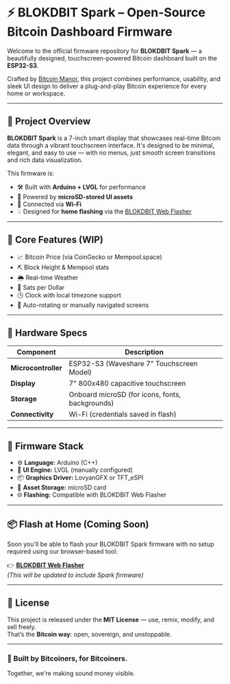 # ⚡ BLOKDBIT Spark – Open-Source Bitcoin Dashboard Firmware

Welcome to the official firmware repository for **BLOKDBIT Spark** — a beautifully designed, touchscreen-powered Bitcoin dashboard built on the **ESP32-S3**.

Crafted by [Bitcoin Manor](https://github.com/BitcoinManor), this project combines performance, usability, and sleek UI design to deliver a plug-and-play Bitcoin experience for every home or workspace.

---

## 🧠 Project Overview

**BLOKDBIT Spark** is a 7-inch smart display that showcases real-time Bitcoin data through a vibrant touchscreen interface. It's designed to be minimal, elegant, and easy to use — with no menus, just smooth screen transitions and rich data visualization.

This firmware is:
- 🛠️ Built with **Arduino + LVGL** for performance
- 🎨 Powered by **microSD-stored UI assets**
- 📡 Connected via **Wi-Fi**
- 💡 Designed for **home flashing** via the [BLOKDBIT Web Flasher](https://bitcoinmanor.github.io/BlokdBit-Matrix/)

---

## 🚀 Core Features (WIP)

- 📈 Bitcoin Price (via CoinGecko or Mempool.space)
- ⛏️ Block Height & Mempool stats
- 🌦️ Real-time Weather
- 💸 Sats per Dollar
- 🕒 Clock with local timezone support
- 🔁 Auto-rotating or manually navigated screens

---

## 🔧 Hardware Specs

| Component | Description |
|----------|-------------|
| **Microcontroller** | ESP32-S3 (Waveshare 7" Touchscreen Model) |
| **Display** | 7" 800x480 capacitive touchscreen |
| **Storage** | Onboard microSD (for icons, fonts, backgrounds) |
| **Connectivity** | Wi-Fi (credentials saved in flash) |

---

## 🧰 Firmware Stack

- ⚙️ **Language:** Arduino (C++)
- 🎨 **UI Engine:** LVGL (manually configured)
- 📦 **Graphics Driver:** LovyanGFX or TFT_eSPI
- 💾 **Asset Storage:** microSD card
- 🌐 **Flashing:** Compatible with BLOKDBIT Web Flasher

---

## 📦 Flash at Home (Coming Soon)

Soon you'll be able to flash your BLOKDBIT Spark firmware with no setup required using our browser-based tool:

👉 **[BLOKDBIT Web Flasher](https://bitcoinmanor.github.io/BlokdBit-Matrix/)**  
*(This will be updated to include Spark firmware)*

---

## 📜 License

This project is released under the **MIT License** — use, remix, modify, and sell freely.  
That’s the **Bitcoin way**: open, sovereign, and unstoppable.

---

### 🧡 Built by Bitcoiners, for Bitcoiners.  
Together, we're making sound money visible.


